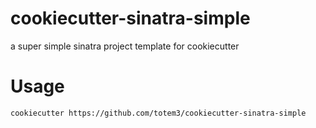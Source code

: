 # cookiecutter-sinatra-simple

a super simple sinatra project template for cookiecutter

# Usage

```
cookiecutter https://github.com/totem3/cookiecutter-sinatra-simple
```
